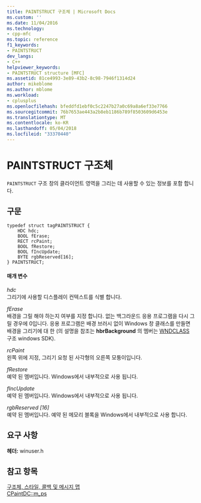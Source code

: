 ```yaml
---
title: PAINTSTRUCT 구조체 | Microsoft Docs
ms.custom: ''
ms.date: 11/04/2016
ms.technology:
- cpp-mfc
ms.topic: reference
f1_keywords:
- PAINTSTRUCT
dev_langs:
- C++
helpviewer_keywords:
- PAINTSTRUCT structure [MFC]
ms.assetid: 81ce4993-3e89-43b2-8c98-7946f1314d24
author: mikeblome
ms.author: mblome
ms.workload:
- cplusplus
ms.openlocfilehash: bfeddfd1ebf0c5c2247b27a0c69a8a6ef33e7766
ms.sourcegitcommit: 76b7653ae443a2b8eb1186b789f8503609d6453e
ms.translationtype: MT
ms.contentlocale: ko-KR
ms.lasthandoff: 05/04/2018
ms.locfileid: "33370440"
---
```

# <a name="paintstruct-structure"></a>PAINTSTRUCT 구조체
`PAINTSTRUCT` 구조 창의 클라이언트 영역을 그리는 데 사용할 수 있는 정보를 포함 합니다.  
  
## <a name="syntax"></a>구문  
  
```  
typedef struct tagPAINTSTRUCT {  
    HDC hdc;  
    BOOL fErase;  
    RECT rcPaint;  
    BOOL fRestore;  
    BOOL fIncUpdate;  
    BYTE rgbReserved[16];  
} PAINTSTRUCT;  
```  
  
#### <a name="parameters"></a>매개 변수  
 *hdc*  
 그리기에 사용할 디스플레이 컨텍스트를 식별 합니다.  
  
 *fErase*  
 배경을 그릴 해야 하는지 여부를 지정 합니다. 없는 백그라운드 응용 프로그램을 다시 그릴 경우에 0입니다. 응용 프로그램은 배경 브러시 없이 Windows 창 클래스를 만들면 배경을 그리기에 대 한 (의 설명을 참조는 **hbrBackground** 의 멤버는 [WNDCLASS](http://msdn.microsoft.com/library/windows/desktop/ms633576) 구조 windows SDK).  
  
 *rcPaint*  
 왼쪽 위에 지정, 그리기 요청 된 사각형의 오른쪽 모퉁이입니다.  
  
 *fRestore*  
 예약 된 멤버입니다. Windows에서 내부적으로 사용 됩니다.  
  
 *fIncUpdate*  
 예약 된 멤버입니다. Windows에서 내부적으로 사용 됩니다.  
  
 *rgbReserved [16]*  
 예약 된 멤버입니다. 예약 된 메모리 블록을 Windows에서 내부적으로 사용 합니다.  
  
## <a name="requirements"></a>요구 사항  
 **헤더:** winuser.h  
  
## <a name="see-also"></a>참고 항목  
 [구조체, 스타일, 콜백 및 메시지 맵](../../mfc/reference/structures-styles-callbacks-and-message-maps.md)   
 [CPaintDC::m_ps](../../mfc/reference/cpaintdc-class.md#m_ps)

